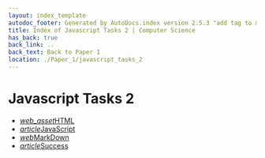 ```yaml
---
layout: index_template
autodoc_footer: Generated by AutoDocs.index version 2.5.3 "add tag to make &lt;base&gt; work" ⓒ Starwort, 2020
title: Index of Javascript Tasks 2 | Computer Science
has_back: true
back_link: ..
back_text: Back to Paper 1
location: ./Paper_1/javascript_tasks_2
---
```


# **Javascript Tasks 2**

- <a href='./HTML.js'><i title='JS file' class="material-icons">web_asset</i>HTML</a>
- <a href='./JavaScript.html'><i title='MD file' class="material-icons">article</i>JavaScript</a>
- <a href='./MarkDown.html'><i title='HTML file' class="material-icons">web</i>MarkDown</a>
- <a href='./success.html'><i title='MD file' class="material-icons">article</i>Success</a>
